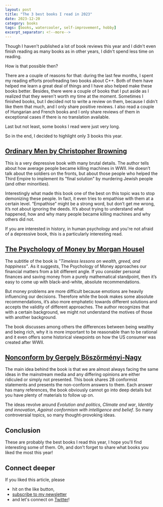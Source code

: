 ```yaml
---
layout: post
title: "The 3 best books I read in 2023"
date: 2023-12-20
category: books
tags: [books, watercooler, self-improvement, hobby]
excerpt_separator: <!--more-->
---
```

Though I haven't published a lot of book reviews this year and I didn't even finish reading as many books as in other years, I didn't spend less time on reading.

How is that possible then?

There are a couple of reasons for that: during the last few months, I spent my reading efforts proofreading two books about C++. Both of them have helped me learn a great deal of things and I have also helped make these books better. Besides, there were a couple of books that I put aside as I realized that they weren't worth my time at the moment. Sometimes I finished books, but I decided not to write a review on them, because I didn't like them that much, and I only share positive reviews. I also read a couple of Hungarian and French books and I only share reviews of them in exceptional cases if there is no translation available.

Last but not least, some books I read were just very long.

So in the end, I decided to highlight only 3 books this year.

## [Ordinary Men by Christopher Browning](https://www.sandordargo.com/blog/2023/03/11/ordinary-man)

This is a very depressive book with many brutal details. The author tells about how average people became killing machines in WWII. He doesn’t talk about the soldiers on the fronts, but about those people who helped the Third Empire to implement its "final solution" by murdering Jewish people (and other minorities).

Interestingly what made this book one of the best on this topic was to stop demonizing these people. In fact, it even tries to empathise with them at a certain level. “Empathise” might be a strong word, but don’t get me wrong, it’s not about ignoring the deeds. It’s about trying to understand what happened, how and why many people became killing machines and why others did not.

If you are interested in history, in human psychology and you're not afraid of a depressive book, this is a particularly interesting read.

## [The Psychology of Money by Morgan Housel](https://www.amazon.com/Software-Design-Principles-Patterns-High-Quality/dp/1098113160?&_encoding=UTF8&tag=sandordargo-20&linkCode=ur2&linkId=e9b6f64671aac55ff52ecfd91e137d6e&camp=1789&creative=9325)

The subtitle of the book is *"Timeless lessons on wealth, greed, and happiness"*. As it suggests, The Psychology of Money approaches our financial matters from a bit different angle. If you consider personal finances and saving money from a purely mathematical standpoint, then it’s easy to come up with black-and-white, absolute recommendations.

But money problems are more difficult because emotions are heavily influencing our decisions. Therefore while the book makes some absolute recommendations, it’s also more emphatetic towards different solutions and accepts the validity of different approaches. The author recognizes that with a certain background, we might not understand the motives of those with another background.

The book discusses among others the differences between being wealthy and being rich, why it is more important to be reasonable than to be rational and it even offers some historical viewpoints on how the US consumer was created after WWII.

## [Nonconform by Gergely Böszörményi-Nagy](https://www.sandordargo.com/blog/2023/11/25/nonconform-gergely-boszormenyi)

The main idea behind the book is that we are almost always facing the same ideas in the mainstream media and any differing opinions are either ridiculed or simply not presented. This book shares 28 conformist statements and presents the non-conform answers to them. Each answer has many references, the book obviously cannot go into deep details but you have plenty of materials to follow up on.

The ideas revolve around *Evolution and politics*, *Climate and war*, *Identity and innovation*, *Against conformism with intelligence and belief*. So many controversial topics, so many thought-provoking ideas.

## Conclusion

These are probably the best books I read this year, I hope you'll find interesting some of them. Oh, and don't forget to share what books you liked the most this year!

## Connect deeper

If you liked this article, please 
- hit on the like button,  
- [subscribe to my newsletter](http://eepurl.com/gvcv1j) 
- and let's connect on [Twitter](https://twitter.com/SandorDargo)!
